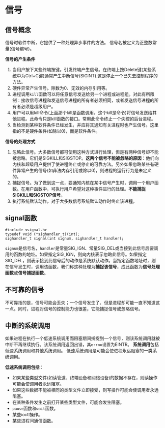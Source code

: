 # 信号
## 信号概念
信号时软件中断，它提供了一种处理异步事件的方法。
信号名被定义为正整数常量(信号编号)。

**信号的产生条件**
1. 当用户按下某些终端按键，引发终端产生信号。在终端上按Delete键(某些系统中为Ctrl+C键)通常产生中断信号(SIGINT).这是停止一个已失去控制程序的方法。
2. 硬件异常产生信号。除数为0、无效的内存引用等。
3. 进程调用`kill`函数可以将任意信号发送给另一个进程或进程组。对此有所限制：接收信号进程和发送信号进程的所有者必须相同，或者发送信号进程的所有者必须是超级用户。
4. 用户可以用kill命令(上面那个kill是函数调用，这个kill是命令)将信号发送给其他进程。此命令只是kill函数的接口。常用此命令终止一个失控的后台进程。
5. 当检测到某种软件条件已经发生，并应将其通知有关进程时也产生信号。这里指的不是硬件条件(如除以0)，而是软件条件。

**信号的处理方式**
1. 忽略此信号。大多数信号都可使用这种方式进行处理，但是有两种信号却不能被忽略。它们是SIGKILL和SIGSTOP。**这两个信号不能被忽略的原因**：他们向内核和超级用户提供了使进程终止或停止的可靠方法。另外如果忽略某些有硬件异常产生的信号(如非法内存引用或除以0)，则进程的运行行为是未定义的。
2. 捕捉信号。为了做到这一点，要通知内核在某中信号产生时，调用一个用户函数。在用户函数中，可执行用户希望对这种事件进行的处理。**不能捕捉SIGKILL和SIGSTOP信号**。
3. 执行系统默认动作。对于大多数信号系统默认动作时终止该进程。

## signal函数
```
#include <signal.h>
typedef void (*sighandler_t)(int);
sighandler_t signal(int signum, sighandler_t handler);
```
`signum`是信号名，`handler`是常量SIG_IGN、常量SIG_DEL或当接到此信号后要调用的函数的地址。如果指定SIG_IGN，则向内核表示忽略此信号。如果指定SIG_DEL，则表示接到此信号后的动作是系统默认动作。当指定函数地址时，则在信号发生时，调用该函数，我们称这种处理为**捕捉该信号**，成此函数为**信号处理函数**或**信号捕捉函数**。

## 不可靠的信号
不可靠指的是，信号可能会丢失；一个信号发生了，但是进程却可能一直不知道这一点。同时，进程对信号的控制能力也很差，它能捕捉信号或忽略信号。

## 中断的系统调用
如果进程在执行一个低速系统调用而阻塞期间捕捉到一个信号，则该系统调用就被中断不再继续执行。该系统调用返回出错，其`errno`设置为EINTR。
**系统调用**包括低速系统调用和其他系统调用。
低速系统调用是可能会使进程永远阻塞的一类系统调用。

**低速系统调用包括**：

+ 如果某些类型文件(如读管道、终端设备和网络设备)的数据不存在，则读操作可能会使调用者永远阻塞。
+ 如果这些数据不能被相同的类型文件立即接受，则写操作可能会使调用者永远阻塞。
+ 在某种条件发生之前打开某些类型文件，可能会发生阻塞。
+ `pause`函数和`wait`函数。
+ 某些ioctl操作。
+ 某些进程间通信函数。
